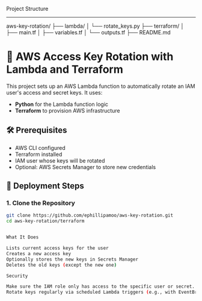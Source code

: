 Project Structure
***********************
aws-key-rotation/
├── lambda/
│   └── rotate_keys.py
├── terraform/
│   ├── main.tf
│   ├── variables.tf
│   └── outputs.tf
├── README.md


# 🔐 AWS Access Key Rotation with Lambda and Terraform

This project sets up an AWS Lambda function to automatically rotate an IAM user's access and secret keys. It uses:

- **Python** for the Lambda function logic
- **Terraform** to provision AWS infrastructure

## 🛠 Prerequisites

- AWS CLI configured
- Terraform installed
- IAM user whose keys will be rotated
- Optional: AWS Secrets Manager to store new credentials

## 🚀 Deployment Steps

### 1. Clone the Repository

```bash
git clone https://github.com/ephillipamoo/aws-key-rotation.git
cd aws-key-rotation/terraform


What It Does

Lists current access keys for the user
Creates a new access key
Optionally stores the new keys in Secrets Manager
Deletes the old keys (except the new one)

Security

Make sure the IAM role only has access to the specific user or secret.
Rotate keys regularly via scheduled Lambda triggers (e.g., with EventBridge).
